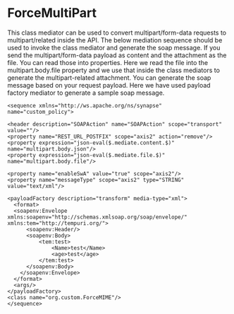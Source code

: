 # ForceMultiPart


This class mediator can be used to convert multipart/form-data requests to multipart/related inside the API. The below mediation sequence should be used to invoke the class mediator and generate the soap message.
If you send the multipart/form-data payload as content and the attachment as the file. You can read those into properties. Here we read the file into the multipart.body.file property and we use that inside the class mediators to generate the multipart-related attachment. You can generate the soap message based on your request payload. Here we have used payload factory mediator to generate a sample soap message.

```
<sequence xmlns="http://ws.apache.org/ns/synapse" name="custom_policy">

<header description="SOAPAction" name="SOAPAction" scope="transport" value=""/>
<property name="REST_URL_POSTFIX" scope="axis2" action="remove"/>
<property expression="json-eval($.mediate.content.$)" name="multipart.body.json"/>
<property expression="json-eval($.mediate.file.$)" name="multipart.body.file"/>

<property name="enableSwA" value="true" scope="axis2"/>
<property name="messageType" scope="axis2" type="STRING" value="text/xml"/>

<payloadFactory description="transform" media-type="xml">
  <format>
  <soapenv:Envelope xmlns:soapenv="http://schemas.xmlsoap.org/soap/envelope/" xmlns:tem="http://tempuri.org/">
      <soapenv:Header/>
      <soapenv:Body>
          <tem:test>
              <Name>test</Name>
              <age>test</age>
          </tem:test>
      </soapenv:Body>
    </soapenv:Envelope>
  </format>
  <args/>
</payloadFactory>
<class name="org.custom.ForceMIME"/>
</sequence>
